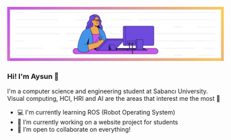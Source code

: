 ![cover](d.png)
### Hi! I'm Aysun :raising_hand:


I'm a computer science and engineering student at Sabancı University. Visual computing, HCI, HRI and AI are the areas that interest me the most :sparkler:

- :computer: I'm currently learning ROS (Robot Operating System) 
- :mag_right: I’m currently working on a website project for students
- 👯 I’m open to collaborate on everything!



<!--
**aysuno/aysuno** is a ✨ _special_ ✨ repository because its `README.md` (this file) appears on your GitHub profile.

Here are some ideas to get you started:

- 🔭 I’m currently working on ...
- 🌱 I’m currently learning ...
- 👯 I’m looking to collaborate on ...
- 🤔 I’m looking for help with ...
- 💬 Ask me about ...
- 📫 How to reach me: ...
- 😄 Pronouns: ...
- ⚡ Fun fact: ...
-->
